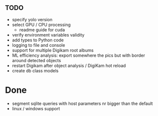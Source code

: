 ## TODO
- specify yolo version
- select GPU / CPU processing
    - readme guide for cuda
- verify environment variables validity
- add types to Python code
- logging to file and console
- support for multiple Digikam root albums
- ML efficiency analysis: export somewhere the pics but with border around  detected objects
- restart Digikam after object analysis / DigiKam hot reload
- create db class models

# Done
- segment sqlite queries with host parameters nr bigger than the default
- linux / windows support